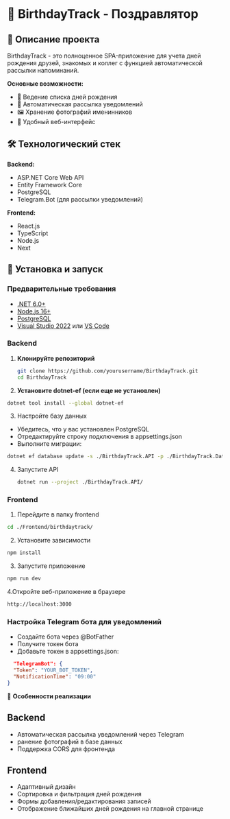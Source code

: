# 🎉 BirthdayTrack - Поздравлятор

## 📝 Описание проекта

BirthdayTrack - это полноценное SPA-приложение для учета дней рождения друзей, знакомых и коллег с функцией автоматической рассылки напоминаний.

**Основные возможности:**
- 📅 Ведение списка дней рождения
- 🔔 Автоматическая рассылка уведомлений
- 🖼 Хранение фотографий именинников
- 📱 Удобный веб-интерфейс

## 🛠 Технологический стек

**Backend:**
- ASP.NET Core Web API
- Entity Framework Core
- PostgreSQL
- Telegram.Bot (для рассылки уведомлений)

**Frontend:**
- React.js
- TypeScript
- Node.js
- Next

## 🚀 Установка и запуск

### Предварительные требования
- [.NET 6.0+](https://dotnet.microsoft.com/download)
- [Node.js 16+](https://nodejs.org/)
- [PostgreSQL](https://www.postgresql.org/download/)
- [Visual Studio 2022](https://visualstudio.microsoft.com/) или [VS Code](https://code.visualstudio.com/)

### Backend

1. **Клонируйте репозиторий**
   ```bash
   git clone https://github.com/yourusername/BirthdayTrack.git
   cd BirthdayTrack
   ```
2. **Установите dotnet-ef (если еще не установлен)**
  ```bash
dotnet tool install --global dotnet-ef
  ```
3. Настройте базу данных
 - Убедитесь, что у вас установлен PostgreSQL
 - Отредактируйте строку подключения в appsettings.json
 - Выполните миграции:
  ```bash
  dotnet ef database update -s ./BirthdayTrack.API -p ./BirthdayTrack.Data/
  ```
4. Запустите API
   ```bash
   dotnet run --project ./BirthdayTrack.API/
   ```

### Frontend

1. Перейдите в папку frontend
  ```bash
  cd ./Frontend/birthdaytrack/
  ```
2. Установите зависимости
  ```bash
  npm install
  ```
3. Запустите приложение
  ```bash
  npm run dev
  ```

4.Откройте веб-приложение в браузере
  ```bash
  http://localhost:3000
  ```
### Настройка Telegram бота для уведомлений
 - Создайте бота через @BotFather
 - Получите токен бота
 - Добавьте токен в appsettings.json:
```json
  "TelegramBot": {
  "Token": "YOUR_BOT_TOKEN",
  "NotificationTime": "09:00"
}
```

📌 **Особенности реализации**
## Backend
 - Автоматическая рассылка уведомлений через Telegram
 - ранение фотографий в базе данных 
 - Поддержка CORS для фронтенда

## Frontend
 - Адаптивный дизайн
 - Сортировка и фильтрация дней рождения
 - Формы добавления/редактирования записей
 - Отображение ближайших дней рождения на главной странице

